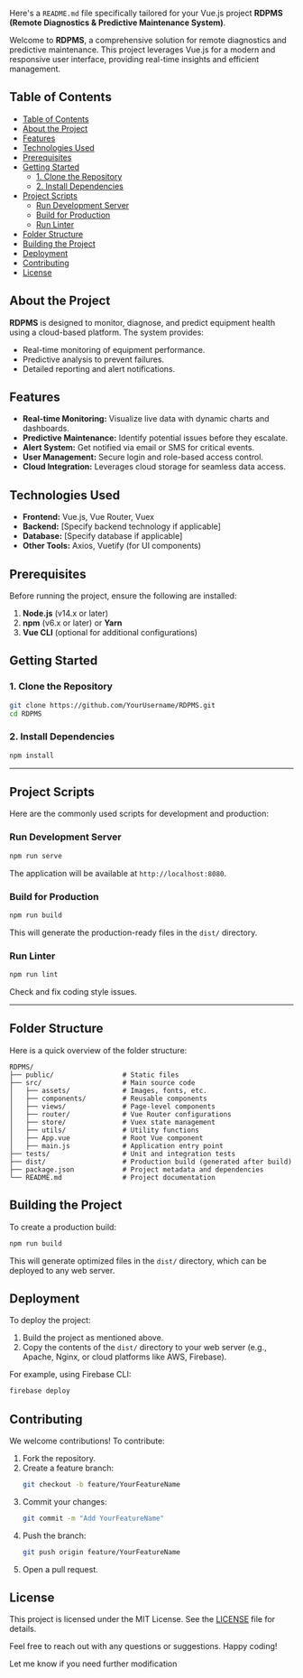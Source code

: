 Here's a `README.md` file specifically tailored for your Vue.js project
**RDPMS (Remote Diagnostics & Predictive Maintenance System)**.

Welcome to **RDPMS**, a comprehensive solution for remote diagnostics and predictive maintenance. This project leverages Vue.js for a modern and responsive user interface, providing real-time insights and efficient management.


## Table of Contents

- [Table of Contents](#table-of-contents)
- [About the Project](#about-the-project)
- [Features](#features)
- [Technologies Used](#technologies-used)
- [Prerequisites](#prerequisites)
- [Getting Started](#getting-started)
  - [1. Clone the Repository](#1-clone-the-repository)
  - [2. Install Dependencies](#2-install-dependencies)
- [Project Scripts](#project-scripts)
  - [Run Development Server](#run-development-server)
  - [Build for Production](#build-for-production)
  - [Run Linter](#run-linter)
- [Folder Structure](#folder-structure)
- [Building the Project](#building-the-project)
- [Deployment](#deployment)
- [Contributing](#contributing)
- [License](#license)


## About the Project

**RDPMS** is designed to monitor, diagnose, and predict equipment health using a cloud-based platform. The system provides:  
- Real-time monitoring of equipment performance.  
- Predictive analysis to prevent failures.  
- Detailed reporting and alert notifications.  


## Features

- **Real-time Monitoring:** Visualize live data with dynamic charts and dashboards.  
- **Predictive Maintenance:** Identify potential issues before they escalate.  
- **Alert System:** Get notified via email or SMS for critical events.  
- **User Management:** Secure login and role-based access control.  
- **Cloud Integration:** Leverages cloud storage for seamless data access.  



## Technologies Used

- **Frontend:** Vue.js, Vue Router, Vuex  
- **Backend:** [Specify backend technology if applicable]  
- **Database:** [Specify database if applicable]  
- **Other Tools:** Axios, Vuetify (for UI components)  



## Prerequisites

Before running the project, ensure the following are installed:  

1. **Node.js** (v14.x or later)  
2. **npm** (v6.x or later) or **Yarn**  
3. **Vue CLI** (optional for additional configurations)  


## Getting Started

### 1. Clone the Repository
```bash
git clone https://github.com/YourUsername/RDPMS.git
cd RDPMS
```

### 2. Install Dependencies
```bash
npm install
```

---

## Project Scripts

Here are the commonly used scripts for development and production:

### Run Development Server
```bash
npm run serve
```
The application will be available at `http://localhost:8080`.

### Build for Production
```bash
npm run build
```
This will generate the production-ready files in the `dist/` directory.

### Run Linter
```bash
npm run lint
```
Check and fix coding style issues.

---

## Folder Structure

Here is a quick overview of the folder structure:
```
RDPMS/
├── public/                 # Static files
├── src/                    # Main source code
│   ├── assets/             # Images, fonts, etc.
│   ├── components/         # Reusable components
│   ├── views/              # Page-level components
│   ├── router/             # Vue Router configurations
│   ├── store/              # Vuex state management
│   ├── utils/              # Utility functions
│   ├── App.vue             # Root Vue component
│   ├── main.js             # Application entry point
├── tests/                  # Unit and integration tests
├── dist/                   # Production build (generated after build)
├── package.json            # Project metadata and dependencies
└── README.md               # Project documentation
```



## Building the Project

To create a production build:
```bash
npm run build
```
This will generate optimized files in the `dist/` directory, which can be deployed to any web server.



## Deployment

To deploy the project:
1. Build the project as mentioned above.  
2. Copy the contents of the `dist/` directory to your web server (e.g., Apache, Nginx, or cloud platforms like AWS, Firebase).  

For example, using Firebase CLI:
```bash
firebase deploy
```



## Contributing

We welcome contributions! To contribute:
1. Fork the repository.  
2. Create a feature branch:  
   ```bash
   git checkout -b feature/YourFeatureName
   ```
3. Commit your changes:  
   ```bash
   git commit -m "Add YourFeatureName"
   ```
4. Push the branch:  
   ```bash
   git push origin feature/YourFeatureName
   ```
5. Open a pull request.  
## License

This project is licensed under the MIT License. See the [LICENSE](LICENSE) file for details.

Feel free to reach out with any questions or suggestions. Happy coding!

Let me know if you need further modification